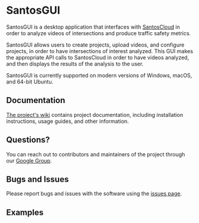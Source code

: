 # SantosGUI

SantosGUI is a desktop application that interfaces with [SantosCloud](https://github.com/santosfamilyfoundation/SantosCloud) in order to analyze videos of intersections and produce traffic safety metrics.

SantosGUI allows users to create projects, upload videos, and configure projects, in order to have intersections of interest analyzed. This GUI makes the appropriate API calls to SantosCloud in order to have videos analyzed, and then displays the results of the analysis to the user.

SantosGUI is currently supported on modern versions of Windows, macOS, and 64-bit Ubuntu.

## Documentation

[The project's wiki](https://github.com/santosfamilyfoundation/SantosGUI/wiki) contains project documentation, including installation instructions, usage guides, and other information.

## Questions?

You can reach out to contributors and maintainers of the project through our [Google Group](https://groups.google.com/d/forum/santos-traffic).

## Bugs and Issues

Please report bugs and issues with the software using the [issues page](https://github.com/santosfamilyfoundation/SantosGUI/issues).

## Examples


